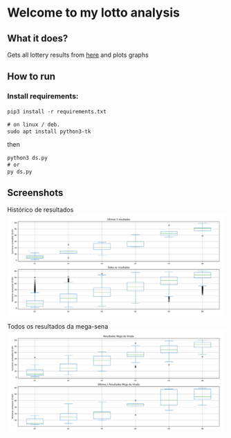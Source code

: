 # Welcome to my lotto analysis

## What it does?

Gets all lottery results from [here](https://redeloteria.com.br/) and plots graphs

## How to run

### Install requirements:

```
pip3 install -r requirements.txt
```

```
# on linux / deb.
sudo apt install python3-tk
```

then

```
python3 ds.py
# or
py ds.py
```

## Screenshots

Histórico de resultados
![Todos os resultados](screenshots/all_results.png)

Todos os resultados da mega-sena
![Resultados da Mega-Sena](screenshots/mega.png)
